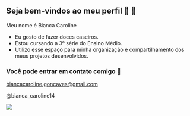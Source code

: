 ## Seja bem-vindos ao meu perfil 💙 👋

Meu nome é Bianca Caroline

- Eu gosto de fazer doces caseiros.
- Estou cursando a 3ª série do Ensino Médio.
- Utilizo esse espaço para minha organização e compartilhamento dos meus projetos desenvolvidos.

### Você pode entrar em contato comigo 📧
biancacaroline.goncaves@gmail.com

@bianca_caroline14


![](https://media.tenor.com/NzuEkaPxj9EAAAAi/stitch-stich.gif)
